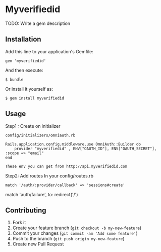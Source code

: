 # Myverifiedid

TODO: Write a gem description

## Installation

Add this line to your application's Gemfile:

    gem 'myverifiedid'

And then execute:

    $ bundle

Or install it yourself as:

    $ gem install myverifiedid

## Usage
Step1 : Create on initializer

	config/initializers/omniauth.rb

	Rails.application.config.middleware.use OmniAuth::Builder do
		provider "myverifiedid" , ENV["OAUTH_ID"], ENV["OAUTH_SECRET"], :scope => "email"
	end

	These env you can get from http://api.myverifiedid.com

Step2: Add routes
	In your config/routes.rb
	
	match '/auth/:provider/callback' => 'sessions#create'
  match 'auth/failure', to: redirect('/')


## Contributing

1. Fork it
2. Create your feature branch (`git checkout -b my-new-feature`)
3. Commit your changes (`git commit -am 'Add some feature'`)
4. Push to the branch (`git push origin my-new-feature`)
5. Create new Pull Request

